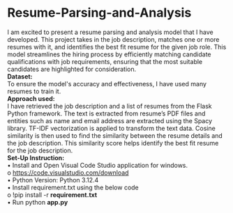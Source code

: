 # Resume-Parsing-and-Analysis <br>
I am excited to present a resume parsing and analysis model that I have developed. This project takes in the job description, matches one or more resumes with it, and identifies the best fit resume for the given job role. This model streamlines the hiring process by efficiently matching candidate qualifications with job requirements, ensuring that the most suitable candidates are highlighted for consideration.<br>
**Dataset:** <br> To ensure the model's accuracy and effectiveness, I have used many resumes to train it. <br>
**Approach used:** <br> I have retrieved the job description and a list of resumes from the Flask Python framework. The text is extracted from resume’s PDF files and entities such as name and email address are extracted using the Spacy library. TF-IDF vectorization is applied to transform the text data. Cosine similarity is then used to find the similarity between the resume details and the job description. This similarity score helps identify the best fit resume for the job description.<br>
**Set-Up Instruction:** <br>
•	Install and Open Visual Code Studio application for windows.<br>
o	https://code.visualstudio.com/download<br>
•	Python Version: Python 3.12.4<br>
•	Install requirement.txt using the below code<br>
o	!pip install -r **requirement.txt**<br>
•	Run python **app.py**<br>
